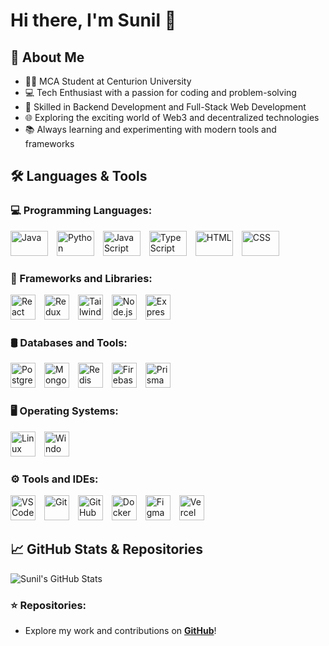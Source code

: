 # Hi there, I'm Sunil 👋  

## 🚀 About Me  

- 🧑‍🎓 MCA Student at Centurion University  
- 💻 Tech Enthusiast with a passion for coding and problem-solving  
- 🔧 Skilled in Backend Development and Full-Stack Web Development  
- 🌐 Exploring the exciting world of Web3 and decentralized technologies  
- 📚 Always learning and experimenting with modern tools and frameworks  

## 🛠️ Languages & Tools  

### 💻 Programming Languages:  
<span><img src="https://img.shields.io/badge/Java-007396?style=for-the-badge&logo=java&logoColor=white" alt="Java" width="60" height="40" style="margin-right: 10px;"></span>
<span><img src="https://img.shields.io/badge/Python-3776AB?style=for-the-badge&logo=python&logoColor=white" alt="Python" width="60" height="40" style="margin-right: 10px;"></span>
<span><img src="https://img.shields.io/badge/JavaScript-F7DF1E?style=for-the-badge&logo=javascript&logoColor=black" alt="JavaScript" width="60" height="40" style="margin-right: 10px;"></span>
<span><img src="https://img.shields.io/badge/TypeScript-3178C6?style=for-the-badge&logo=typescript&logoColor=white" alt="TypeScript" width="60" height="40" style="margin-right: 10px;"></span>
<span><img src="https://img.shields.io/badge/HTML-E34F26?style=for-the-badge&logo=html5&logoColor=white" alt="HTML" width="60" height="40" style="margin-right: 10px;"></span>
<span><img src="https://img.shields.io/badge/CSS-1572B6?style=for-the-badge&logo=css3&logoColor=white" alt="CSS" width="60" height="40" style="margin-right: 10px;"></span>

### 🧱 Frameworks and Libraries:  
<span><img src="https://img.shields.io/badge/React-61DAFB?style=for-the-badge&logo=react&logoColor=black" alt="React" width="40" height="40" style="margin-right: 10px;"></span>
<span><img src="https://img.shields.io/badge/Redux-764ABC?style=for-the-badge&logo=redux&logoColor=white" alt="Redux" width="40" height="40" style="margin-right: 10px;"></span>
<span><img src="https://img.shields.io/badge/Tailwind%20CSS-06B6D4?style=for-the-badge&logo=tailwindcss&logoColor=white" alt="Tailwind CSS" width="40" height="40" style="margin-right: 10px;"></span>
<span><img src="https://img.shields.io/badge/Node.js-339933?style=for-the-badge&logo=node.js&logoColor=white" alt="Node.js" width="40" height="40" style="margin-right: 10px;"></span>
<span><img src="https://img.shields.io/badge/Express-000000?style=for-the-badge&logo=express&logoColor=white" alt="Express" width="40" height="40" style="margin-right: 10px;"></span>

### 🛢️ Databases and Tools:  
<span><img src="https://img.shields.io/badge/PostgreSQL-4169E1?style=for-the-badge&logo=postgresql&logoColor=white" alt="PostgreSQL" width="40" height="40" style="margin-right: 10px;"></span>
<span><img src="https://img.shields.io/badge/MongoDB-47A248?style=for-the-badge&logo=mongodb&logoColor=white" alt="MongoDB" width="40" height="40" style="margin-right: 10px;"></span>
<span><img src="https://img.shields.io/badge/Redis-DC382D?style=for-the-badge&logo=redis&logoColor=white" alt="Redis" width="40" height="40" style="margin-right: 10px;"></span>
<span><img src="https://img.shields.io/badge/Firebase-FFCA28?style=for-the-badge&logo=firebase&logoColor=black" alt="Firebase" width="40" height="40" style="margin-right: 10px;"></span>
<span><img src="https://img.shields.io/badge/Prisma-2D3748?style=for-the-badge&logo=prisma&logoColor=white" alt="Prisma" width="40" height="40" style="margin-right: 10px;"></span>

### 🖥️ Operating Systems:  
<span><img src="https://img.shields.io/badge/Linux-FCC624?style=for-the-badge&logo=linux&logoColor=black" alt="Linux" width="40" height="40" style="margin-right: 10px;"></span>
<span><img src="https://img.shields.io/badge/Windows-0078D4?style=for-the-badge&logo=windows&logoColor=white" alt="Windows" width="40" height="40" style="margin-right: 10px;"></span>

### ⚙️ Tools and IDEs:  
<span><img src="https://img.shields.io/badge/VS%20Code-007ACC?style=for-the-badge&logo=visualstudiocode&logoColor=white" alt="VS Code" width="40" height="40" style="margin-right: 10px;"></span>
<span><img src="https://img.shields.io/badge/Git-F05032?style=for-the-badge&logo=git&logoColor=white" alt="Git" width="40" height="40" style="margin-right: 10px;"></span>
<span><img src="https://img.shields.io/badge/GitHub-181717?style=for-the-badge&logo=github&logoColor=white" alt="GitHub" width="40" height="40" style="margin-right: 10px;"></span>
<span><img src="https://img.shields.io/badge/Docker-2496ED?style=for-the-badge&logo=docker&logoColor=white" alt="Docker" width="40" height="40" style="margin-right: 10px;"></span>
<span><img src="https://img.shields.io/badge/Figma-F24E1E?style=for-the-badge&logo=figma&logoColor=white" alt="Figma" width="40" height="40" style="margin-right: 10px;"></span>
<span><img src="https://img.shields.io/badge/Vercel-000000?style=for-the-badge&logo=vercel&logoColor=white" alt="Vercel" width="40" height="40" style="margin-right: 10px;"></span>

## 📈 GitHub Stats & Repositories  

![Sunil's GitHub Stats](https://github-readme-stats.vercel.app/api?username=sunil8521&show_icons=true&theme=radical)  

### ⭐️ Repositories:  
- Explore my work and contributions on **[GitHub](https://github.com/sunil8521)**!  
